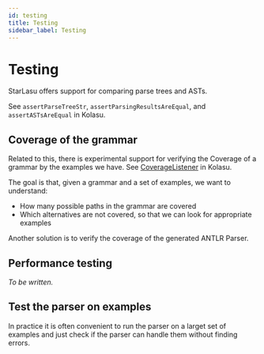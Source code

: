 ```yaml
---
id: testing
title: Testing
sidebar_label: Testing
---
```


# Testing

StarLasu offers support for comparing parse trees and ASTs.

See `assertParseTreeStr`, `assertParsingResultsAreEqual`, and `assertASTsAreEqual` in Kolasu.

## Coverage of the grammar

Related to this, there is experimental support for verifying the Coverage of a grammar by the examples we have. See [CoverageListener](https://github.com/Strumenta/kolasu/blob/master/core/src/main/kotlin/com/strumenta/kolasu/parsing/coverage/CoverageListener.kt) in Kolasu.

The goal is that, given a grammar and a set of examples, we want to understand:

- How many possible paths in the grammar are covered
- Which alternatives are not covered, so that we can look for appropriate examples

Another solution is to verify the coverage of the generated ANTLR Parser.

## Performance testing

_To be written._

## Test the parser on examples

In practice it is often convenient to run the parser on a larget set of examples and just check if the parser can handle them without finding errors.

